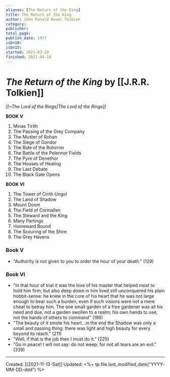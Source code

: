 ```yaml
---
aliases: [The Return of the King]
title: The Return of the King
author: John Ronald Reuel Tolkien
category: 
publisher: 
total_page: 
publish_date: 1977
isbn10: 
isbn13: 
started: 2021-03-19
finished: 2021-04-10
---
```

# *The Return of the King* by [[J.R.R. Tolkien]]
*[[~The Lord of the Rings|The Lord of the Rings]]*

**BOOK V**

1. Minas Tirith
2. The Passing of the Grey Company
3. The Muster of Rohan
4. The Siege of Gondor
5. The Ride of the Rohirrim
6. The Battle of the Pelennor Fields
7. The Pyre of Denethor
8. The Houses of Healing
9. The Last Debate
10. The Black Gate Opens

**BOOK VI**

1. The Tower of Cirith Ungol
2. The Land of Shadow
3. Mount Doom
4. The Field of Cormallen
5. The Steward and the King
6. Many Partings
7. Homeward Bound
8. The Scouring of the Shire
9. The Grey Havens


### Book V
- "Authority is not given to you to order the hour of your death." (129) 

### Book VI
- "In that hour of trial it was the love of his master that helped most to hold him firm; but also deep down in him lived still unconquered his plain hobbit-sense: he knew in the core of his heart that he was not large enough to bear such a burden, even if such visions were not a mere cheat to betray him. The one small garden of a free gardener was all his need and due, not a garden swollen to a realm; his own hands to use, not the hands of others to command" (186)
- "The beauty of it smote his heart...in the end the Shadow was only a small and passing thing: there was light and high beauty for every beyond its reach." (211)
- "Well, if that is the job then I must do it." (225)
- "Go in peace! I will not say: do not weep; for not all tears are an evil." (339)

---
Created: [[2021-11-13-Sat]]
Updated: <%+ tp.file.last_modified_date("YYYY-MM-DD-ddd") %>
